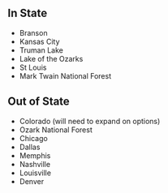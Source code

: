 ## In State
- Branson
- Kansas City
- Truman Lake
- Lake of the Ozarks
- St Louis
- Mark Twain National Forest

## Out of State
- Colorado (will need to expand on options)
- Ozark National Forest
- Chicago
- Dallas
- Memphis
- Nashville
- Louisville
- Denver
